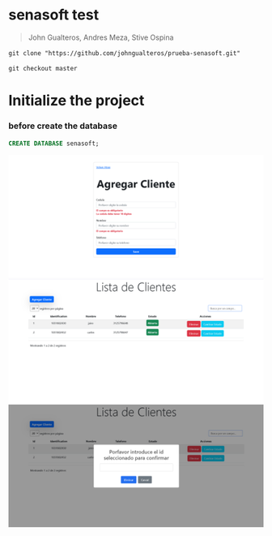 # senasoft test

>John Gualteros,
>Andres Meza,
>Stive Ospina

```git
git clone "https://github.com/johngualteros/prueba-senasoft.git"
```
```git
git checkout master
```

# **Initialize the project**

### before create the database

```sql
CREATE DATABASE senasoft;
```
![](./src/img/result_01.png)
![](./src/img/result_02.png)
![](./src/img/result_03.png)